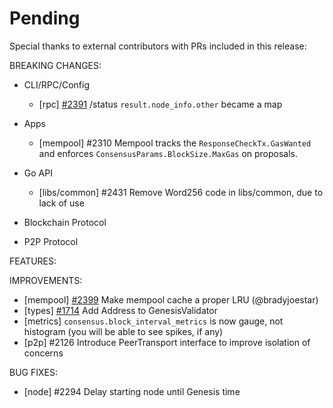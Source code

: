# Pending

Special thanks to external contributors with PRs included in this release:

BREAKING CHANGES:

* CLI/RPC/Config
  * [rpc] [\#2391](https://github.com/tendermint/tendermint/issues/2391) /status `result.node_info.other` became a map

* Apps
  * [mempool] \#2310 Mempool tracks the `ResponseCheckTx.GasWanted` and enforces `ConsensusParams.BlockSize.MaxGas` on proposals.

* Go API
  * [libs/common] \#2431 Remove Word256 code in libs/common, due to lack of use

* Blockchain Protocol

* P2P Protocol


FEATURES:

IMPROVEMENTS:
- [mempool] [\#2399](https://github.com/tendermint/tendermint/issues/2399) Make mempool cache a proper LRU (@bradyjoestar)
- [types] [\#1714](https://github.com/tendermint/tendermint/issues/1714) Add Address to GenesisValidator
- [metrics] `consensus.block_interval_metrics` is now gauge, not histogram (you will be able to see spikes, if any)
- [p2p] \#2126 Introduce PeerTransport interface to improve isolation of concerns

BUG FIXES:
- [node] \#2294 Delay starting node until Genesis time
